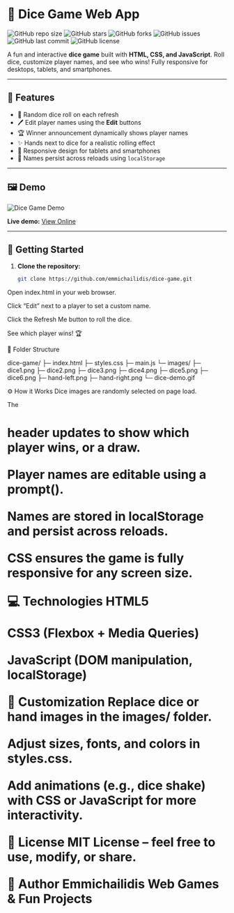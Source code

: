 # 🎲 Dice Game Web App

![GitHub repo size](https://img.shields.io/github/repo-size/emmichailidis/DiceDuel)
![GitHub stars](https://img.shields.io/github/stars/emmichailidis/DiceDuel?style=social)
![GitHub forks](https://img.shields.io/github/forks/emmichailidis/DiceDuel?style=social)
![GitHub issues](https://img.shields.io/github/issues/emmichailidis/dice-game)
![GitHub last commit](https://img.shields.io/github/last-commit/emmichailidis/DiceDuel)
![GitHub license](https://img.shields.io/github/license/emmichailidis/DiceDuel)

A fun and interactive **dice game** built with **HTML, CSS, and JavaScript**. Roll dice, customize player names, and see who wins! Fully responsive for desktops, tablets, and smartphones.

---

## 🌟 Features

- 🎯 Random dice roll on each refresh  
- 🖊️ Edit player names using the **Edit** buttons  
- 🏆 Winner announcement dynamically shows player names  
- ✨ Hands next to dice for a realistic rolling effect  
- 📱 Responsive design for tablets and smartphones  
- 💾 Names persist across reloads using `localStorage`  

---

## 🖼️ Demo

![Dice Game Demo](./images/dice-demo.gif)  

**Live demo:** [View Online](https://emmichailidis.github.io/dice-game/)

---

## 🚀 Getting Started

1. **Clone the repository:**
   ```bash
   git clone https://github.com/emmichailidis/dice-game.git
Open index.html in your web browser.

Click “Edit” next to a player to set a custom name.

Click the Refresh Me button to roll the dice.

See which player wins! 🏆

📁 Folder Structure

dice-game/
├─ index.html
├─ styles.css
├─ main.js
└─ images/
   ├─ dice1.png
   ├─ dice2.png
   ├─ dice3.png
   ├─ dice4.png
   ├─ dice5.png
   ├─ dice6.png
   ├─ hand-left.png
   ├─ hand-right.png
   └─ dice-demo.gif

⚙️ How it Works
Dice images are randomly selected on page load.

The <h1> header updates to show which player wins, or a draw.

Player names are editable using a prompt().

Names are stored in localStorage and persist across reloads.

CSS ensures the game is fully responsive for any screen size.

💻 Technologies
HTML5

CSS3 (Flexbox + Media Queries)

JavaScript (DOM manipulation, localStorage)

🎨 Customization
Replace dice or hand images in the images/ folder.

Adjust sizes, fonts, and colors in styles.css.

Add animations (e.g., dice shake) with CSS or JavaScript for more interactivity.

📜 License
MIT License – feel free to use, modify, or share.

🤝 Author
Emmichailidis
Web Games & Fun Projects
